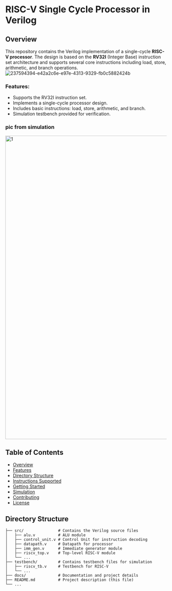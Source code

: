 # RISC-V Single Cycle Processor in Verilog

## Overview
This repository contains the Verilog implementation of a single-cycle **RISC-V processor**. The design is based on the **RV32I** (Integer Base) instruction set architecture and supports several core instructions including load, store, arithmetic, and branch operations.
![237594394-e42a2c6e-e97e-4313-9329-fb0c5882424b](https://github.com/user-attachments/assets/54c3d2ce-2eac-4748-8c34-61578c5e80e3)


### Features:
- Supports the RV32I instruction set.
- Implements a single-cycle processor design.
- Includes basic instructions: load, store, arithmetic, and branch.
- Simulation testbench provided for verification.
### pic from simulation
<img width="949" alt="1" src="https://github.com/user-attachments/assets/0e185ab1-c9b5-4bbb-9ead-89729e69aa9f">


## Table of Contents
- [Overview](#overview)
- [Features](#features)
- [Directory Structure](#directory-structure)
- [Instructions Supported](#instructions-supported)
- [Getting Started](#getting-started)
- [Simulation](#simulation)
- [Contributing](#contributing)
- [License](#license)

## Directory Structure
```plaintext
├── src/               # Contains the Verilog source files
│   ├── alu.v          # ALU module
│   ├── control_unit.v # Control Unit for instruction decoding
│   ├── datapath.v     # Datapath for processor
│   ├── imm_gen.v      # Immediate generator module
│   ├── riscv_top.v    # Top-level RISC-V module
│   └── ...
├── testbench/         # Contains testbench files for simulation
│   ├── riscv_tb.v     # Testbench for RISC-V
│   └── ...
├── docs/              # Documentation and project details
├── README.md          # Project description (this file)
└── ...

